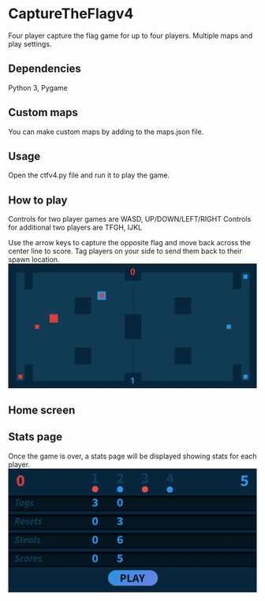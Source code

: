 # CaptureTheFlagv4
Four player capture the flag game for up to four players. Multiple maps and play settings.

## Dependencies
Python 3,
Pygame

## Custom maps
You can make custom maps by adding to the maps.json file.

## Usage
Open the ctfv4.py file and run it to play the game.

## How to play
Controls for two player games are WASD, UP/DOWN/LEFT/RIGHT
Controls for additional two players are TFGH, IJKL

Use the arrow keys to capture the opposite flag and move back across the center line to score.
Tag players on your side to send them back to their spawn location.
![CaptureTheFlagv4](./ctfv4_example01.png)

## Home screen


## Stats page
Once the game is over, a stats page will be displayed showing stats for each player.
![CaptureTheFlagv4](./ctfv4_example00.png)

